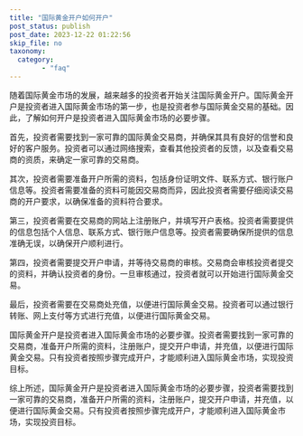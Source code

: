 ```yaml
---
title: "国际黄金开户如何开户"
post_status: publish
post_date: 2023-12-22 01:22:56
skip_file: no
taxonomy:
  category:
        - "faq"
---
```


随着国际黄金市场的发展，越来越多的投资者开始关注国际黄金开户。国际黄金开户是投资者进入国际黄金市场的第一步，也是投资者参与国际黄金交易的基础。因此，了解如何开户是投资者进入国际黄金市场的必要步骤。

首先，投资者需要找到一家可靠的国际黄金交易商，并确保其具有良好的信誉和良好的客户服务。投资者可以通过网络搜索，查看其他投资者的反馈，以及查看交易商的资质，来确定一家可靠的交易商。

其次，投资者需要准备开户所需的资料，包括身份证明文件、联系方式、银行账户信息等。投资者需要准备的资料可能因交易商而异，因此投资者需要仔细阅读交易商的开户要求，以确保准备的资料符合要求。

第三，投资者需要在交易商的网站上注册账户，并填写开户表格。投资者需要提供的信息包括个人信息、联系方式、银行账户信息等。投资者需要确保所提供的信息准确无误，以确保开户顺利进行。

第四，投资者需要提交开户申请，并等待交易商的审核。交易商会审核投资者提交的资料，并确认投资者的身份。一旦审核通过，投资者就可以开始进行国际黄金交易。

最后，投资者需要在交易商处充值，以便进行国际黄金交易。投资者可以通过银行转账、网上支付等方式进行充值，以便进行国际黄金交易。

国际黄金开户是投资者进入国际黄金市场的必要步骤。投资者需要找到一家可靠的交易商，准备开户所需的资料，注册账户，提交开户申请，并充值，以便进行国际黄金交易。只有投资者按照步骤完成开户，才能顺利进入国际黄金市场，实现投资目标。

综上所述，国际黄金开户是投资者进入国际黄金市场的必要步骤，投资者需要找到一家可靠的交易商，准备开户所需的资料，注册账户，提交开户申请，并充值，以便进行国际黄金交易。只有投资者按照步骤完成开户，才能顺利进入国际黄金市场，实现投资目标。
